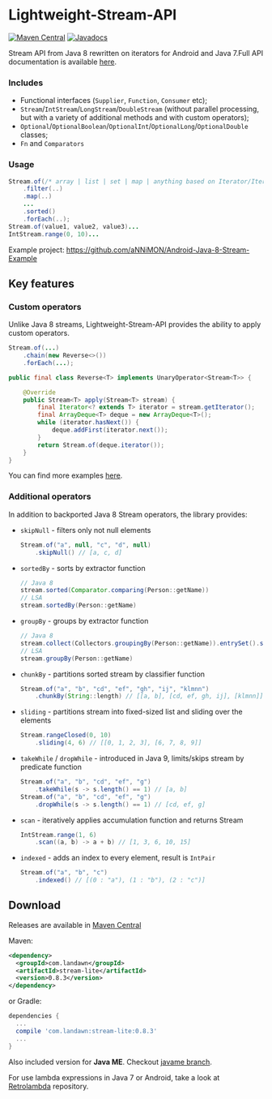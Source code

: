 Lightweight-Stream-API
======================

[![Maven Central](https://img.shields.io/maven-central/v/com.landawn/stream-lite.svg)](https://maven-badges.herokuapp.com/maven-central/com.landawn/stream-lite/)
[![Javadocs](https://www.javadoc.io/badge/com.landawn/stream-lite.svg)](https://www.javadoc.io/doc/com.landawn/stream-lite)

Stream API from Java 8 rewritten on iterators for Android and Java 7.Full API documentation is available [here](https://www.javadoc.io/doc/com.landawn/stream-lite).

### Includes

 + Functional interfaces (`Supplier`, `Function`, `Consumer` etc);
 + `Stream`/`IntStream`/`LongStream`/`DoubleStream` (without parallel processing, but with a variety of additional methods and with custom operators);
 + `Optional`/`OptionalBoolean`/`OptionalInt`/`OptionalLong`/`OptionalDouble` classes;
 + `Fn` and `Comparators`

### Usage

```java
Stream.of(/* array | list | set | map | anything based on Iterator/Iterable interface */)
    .filter(..)
    .map(..)
    ...
    .sorted()
    .forEach(..);
Stream.of(value1, value2, value3)...
IntStream.range(0, 10)...
```
Example project: https://github.com/aNNiMON/Android-Java-8-Stream-Example


## Key features

### Custom operators

Unlike Java 8 streams, Lightweight-Stream-API provides the ability to apply custom operators.

```java
Stream.of(...)
    .chain(new Reverse<>())
    .forEach(...);

public final class Reverse<T> implements UnaryOperator<Stream<T>> {

    @Override
    public Stream<T> apply(Stream<T> stream) {
        final Iterator<? extends T> iterator = stream.getIterator();
        final ArrayDeque<T> deque = new ArrayDeque<T>();
        while (iterator.hasNext()) {
            deque.addFirst(iterator.next());
        }
        return Stream.of(deque.iterator());
    }
}
```

You can find more examples [here](https://github.com/aNNiMON/Lightweight-Stream-API/blob/master/stream/src/test/java/com/annimon/stream/CustomOperators.java).

### Additional operators

In addition to backported Java 8 Stream operators, the library provides:

- `skipNull` - filters only not null elements

  ```java
  Stream.of("a", null, "c", "d", null)
      .skipNull() // [a, c, d]
  ```

- `sortedBy` - sorts by extractor function

  ```java
  // Java 8
  stream.sorted(Comparator.comparing(Person::getName))
  // LSA
  stream.sortedBy(Person::getName)
  ```

- `groupBy` - groups by extractor function

  ```java
  // Java 8
  stream.collect(Collectors.groupingBy(Person::getName)).entrySet().stream()
  // LSA
  stream.groupBy(Person::getName)
  ```

- `chunkBy` - partitions sorted stream by classifier function

  ```java
  Stream.of("a", "b", "cd", "ef", "gh", "ij", "klmnn")
      .chunkBy(String::length) // [[a, b], [cd, ef, gh, ij], [klmnn]]
  ```

- `sliding` - partitions stream into fixed-sized list and sliding over the elements

  ```java
  Stream.rangeClosed(0, 10)
      .sliding(4, 6) // [[0, 1, 2, 3], [6, 7, 8, 9]]
  ```

- `takeWhile` / `dropWhile` - introduced in Java 9, limits/skips stream by predicate function

  ```java
  Stream.of("a", "b", "cd", "ef", "g")
      .takeWhile(s -> s.length() == 1) // [a, b]
  Stream.of("a", "b", "cd", "ef", "g")
      .dropWhile(s -> s.length() == 1) // [cd, ef, g]
  ```

- `scan` - iteratively applies accumulation function and returns Stream

  ```java
  IntStream.range(1, 6)
      .scan((a, b) -> a + b) // [1, 3, 6, 10, 15]
  ```

- `indexed` - adds an index to every element, result is `IntPair`

  ```java
  Stream.of("a", "b", "c")
      .indexed() // [(0 : "a"), (1 : "b"), (2 : "c")]
  ```

## Download

Releases are available in [Maven Central](https://repo1.maven.org/maven2/com/landawn/stream-lite/)

Maven:

```xml
<dependency>
  <groupId>com.landawn</groupId>
  <artifactId>stream-lite</artifactId>
  <version>0.8.3</version>
</dependency>
```
or Gradle:

```groovy
dependencies {
  ...
  compile 'com.landawn:stream-lite:0.8.3'
  ...
}
```

Also included version for **Java ME**. Checkout [javame branch](https://github.com/aNNiMON/Lightweight-Stream-API/tree/javame).

For use lambda expressions in Java 7 or Android, take a look at [Retrolambda](https://github.com/orfjackal/retrolambda) repository.
